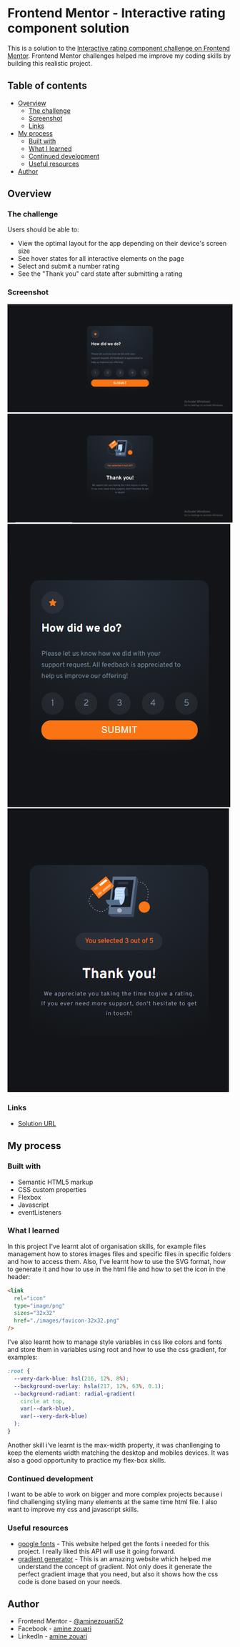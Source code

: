 # Frontend Mentor - Interactive rating component solution

This is a solution to the [Interactive rating component challenge on Frontend Mentor](https://www.frontendmentor.io/challenges/interactive-rating-component-koxpeBUmI). Frontend Mentor challenges helped me improve my coding skills by building this realistic project.

## Table of contents

- [Overview](#overview)
  - [The challenge](#the-challenge)
  - [Screenshot](#screenshot)
  - [Links](#links)
- [My process](#my-process)
  - [Built with](#built-with)
  - [What I learned](#what-i-learned)
  - [Continued development](#continued-development)
  - [Useful resources](#useful-resources)
- [Author](#author)

## Overview

### The challenge

Users should be able to:

- View the optimal layout for the app depending on their device's screen size
- See hover states for all interactive elements on the page
- Select and submit a number rating
- See the "Thank you" card state after submitting a rating

### Screenshot

![](./screen-shots/Capture1.PNG)
![](./screen-shots/Capture2.PNG)
![](./screen-shots/Capture3.PNG)
![](./screen-shots/Capture4.PNG)

### Links

- [Solution URL](https://aminezouari52.github.io/Frontend-Mentor-Interactive-rating-component/)

## My process

### Built with

- Semantic HTML5 markup
- CSS custom properties
- Flexbox
- Javascript
- eventListeners

### What I learned

In this project I've learnt alot of organisation skills, for example files management how to stores images files and specific files in specific folders and how to access them.
Also, I've learnt how to use the SVG format, how to generate it and how to use
in the html file and how to set the icon in the header:

```html
<link
  rel="icon"
  type="image/png"
  sizes="32x32"
  href="./images/favicon-32x32.png"
/>
```

I've also learnt how to manage style variables in css like
colors and fonts and store them in variables using root and how to use the css gradient,
for examples:

```css
:root {
  --very-dark-blue: hsl(216, 12%, 8%);
  --background-overlay: hsla(217, 12%, 63%, 0.1);
  --background-radiant: radial-gradient(
    circle at top,
    var(--dark-blue),
    var(--very-dark-blue)
  );
}
```

Another skill i've learnt is the max-width property, it was chanllenging to keep the elements width matching the desktop and mobiles devices.
It was also a good opportunity to practice my flex-box skills.

### Continued development

I want to be able to work on bigger and more complex projects because i find challenging styling many elements at the same time html file.
I also want to improve my css and javascript skills.

### Useful resources

- [google fonts](https://fonts.google.com/) - This website helped get the fonts i needed for this project. I really liked this API will use it going forward.
- [gradient generator](https://cssgradient.io/) - This is an amazing website which helped me understand the concept of gradient. Not only does it generate the perfect gradient image that you need, but also it shows how the css code is done based on your needs.

## Author

- Frontend Mentor - [@aminezouari52](https://www.frontendmentor.io/profile/aminezouari52)
- Facebook - [amine zouari](https://www.facebook.com/amine.zouari.355/)
- LinkedIn - [amine zouari](www.linkedin.com/in/amine-zouari-724790223)
